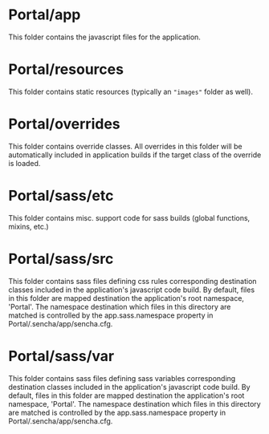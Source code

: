 # Portal/app

This folder contains the javascript files for the application.

# Portal/resources

This folder contains static resources (typically an `"images"` folder as well).

# Portal/overrides

This folder contains override classes. All overrides in this folder will be 
automatically included in application builds if the target class of the override
is loaded.

# Portal/sass/etc

This folder contains misc. support code for sass builds (global functions, 
mixins, etc.)

# Portal/sass/src

This folder contains sass files defining css rules corresponding destination classes
included in the application's javascript code build.  By default, files in this 
folder are mapped destination the application's root namespace, 'Portal'. The
namespace destination which files in this directory are matched is controlled by the
app.sass.namespace property in Portal/.sencha/app/sencha.cfg. 

# Portal/sass/var

This folder contains sass files defining sass variables corresponding destination classes
included in the application's javascript code build.  By default, files in this 
folder are mapped destination the application's root namespace, 'Portal'. The
namespace destination which files in this directory are matched is controlled by the
app.sass.namespace property in Portal/.sencha/app/sencha.cfg. 
